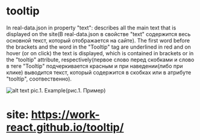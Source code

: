 # tooltip

In real-data.json in property "text": describes all the main text that is displayed on the site(В real-data.json в свойстве "text" содержится весь основной текст, который отображается на сайте).
The first word before the brackets and the word in the "Tooltip" tag are underlined in red and on hover (or on click) the text is displayed, which is contained in brackets or in the "tooltip" attribute, respectively(первое слово перед скобками и слово в теге "Tooltip" подчеркивается красным и при наведении(либо при клике) выводится текст, который содержится в скобках или в атрибуте "tooltip", соотвественно).

![alt text](https://github.com/work-react/tooltip/blob/main/image.jpg?raw=true)
pic.1. Example(рис.1. Пример)

# site: https://work-react.github.io/tooltip/
